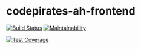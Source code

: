 # codepirates-ah-frontend

[![Build Status](https://travis-ci.org/andela/codepirates-ah-frontend.svg?branch=develop)](https://travis-ci.org/andela/codepirates-ah-frontend)
[![Maintainability](https://api.codeclimate.com/v1/badges/507ef8feadf79bfa96c7/maintainability)](https://codeclimate.com/github/andela/codepirates-ah-frontend/maintainability)

[![Test Coverage](https://api.codeclimate.com/v1/badges/507ef8feadf79bfa96c7/test_coverage)](https://codeclimate.com/github/andela/codepirates-ah-frontend/test_coverage)
